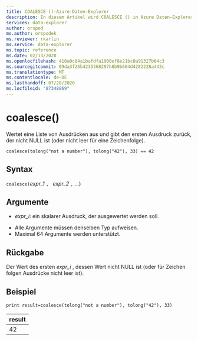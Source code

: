 ```yaml
---
title: COALESCE ()-Azure-Daten-Explorer
description: In diesem Artikel wird COALESCE () in Azure Daten-Explorer beschrieben.
services: data-explorer
author: orspod
ms.author: orspodek
ms.reviewer: rkarlin
ms.service: data-explorer
ms.topic: reference
ms.date: 02/13/2020
ms.openlocfilehash: 410a0c84a1bafdfa1900ef8e21bc0a91327b64c3
ms.sourcegitcommit: 09da3f26b4235368297b8b9b604d4282228a443c
ms.translationtype: MT
ms.contentlocale: de-DE
ms.lasthandoff: 07/28/2020
ms.locfileid: "87348869"
---
```

# <a name="coalesce"></a>coalesce()

Wertet eine Liste von Ausdrücken aus und gibt den ersten Ausdruck zurück, der nicht NULL ist (oder nicht leer für eine Zeichenfolge).

```kusto
coalesce(tolong("not a number"), tolong("42"), 33) == 42
```

## <a name="syntax"></a>Syntax

`coalesce(`*expr_1* `, ` *expr_2* `,` ...)

## <a name="arguments"></a>Argumente

* *expr_i*: ein skalarer Ausdruck, der ausgewertet werden soll.
- Alle Argumente müssen denselben Typ aufweisen.
- Maximal 64 Argumente werden unterstützt.


## <a name="returns"></a>Rückgabe

Der Wert des ersten *expr_i* , dessen Wert nicht NULL ist (oder für Zeichen folgen Ausdrücke nicht leer ist).

## <a name="example"></a>Beispiel

<!-- csl: https://help.kusto.windows.net/Samples  -->
```kusto
print result=coalesce(tolong("not a number"), tolong("42"), 33)
```

|result|
|---|
|42|
